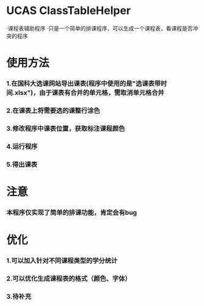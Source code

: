 # UCAS ClassTableHelper
·课程表辅助程序
·只是一个简单的排课程序，可以生成一个课程表，看课程是否冲突的程序
# 使用方法
### 1.在国科大选课网站导出课表(程序中使用的是"选课表带时间.xlsx")，由于课表有合并的单元格，需取消单元格合并
### 2.在课表上将需要选的课整行涂色
### 3.修改程序中课表位置，获取标注课程颜色
### 4.运行程序
### 5.得出课表
# 注意
### 本程序仅实现了简单的排课功能，肯定会有bug
# 优化
### 1.可以加入针对不同课程类型的学分统计
### 2.可以优化生成课程表的格式（颜色、字体）
### 3.待补充


